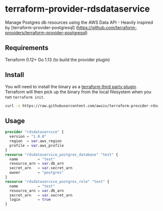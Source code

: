 # terraform-provider-rdsdataservice
Manage Postgres db resources using the AWS Data API - Heavily inspired by [terraform-provider-postgresql] (https://github.com/terraform-providers/terraform-provider-postgresql)

## Requirements ##
Terraform 0.12+
Go 1.13 (to build the provider plugin)

## Install ##

You will need to install the binary as a [terraform third party plugin](https://www.terraform.io/docs/configuration/providers.html#third-party-plugins).  Terraform will then pick up the binary from the local filesystem when you run `terraform init`.

```sh
curl -s https://raw.githubusercontent.com/awsiv/terraform-provider-rdsdataservice/master/install.sh | bash
```

## Usage ##

```terraform
provider "rdsdataservice" {
  version = "1.0.0"
  region  = var.aws_region
  profile = var.aws_profile
}
resource "rdsdataservice_postgres_database" "test" {
  name         = "test"
  resource_arn = var.db_arn
  secret_arn   = var.secret_arn
  owner        = "postgres"
}
resource "rdsdataservice_postgres_role" "test" {
  name         = "test"
  resource_arn = var.db_arn
  secret_arn   = var.secret_arn
  login        = true
}

```